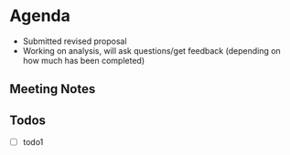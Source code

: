 # Agenda
* Submitted revised proposal
* Working on analysis, will ask questions/get feedback (depending on how much has been completed)

## Meeting Notes

## Todos
- [ ] todo1
